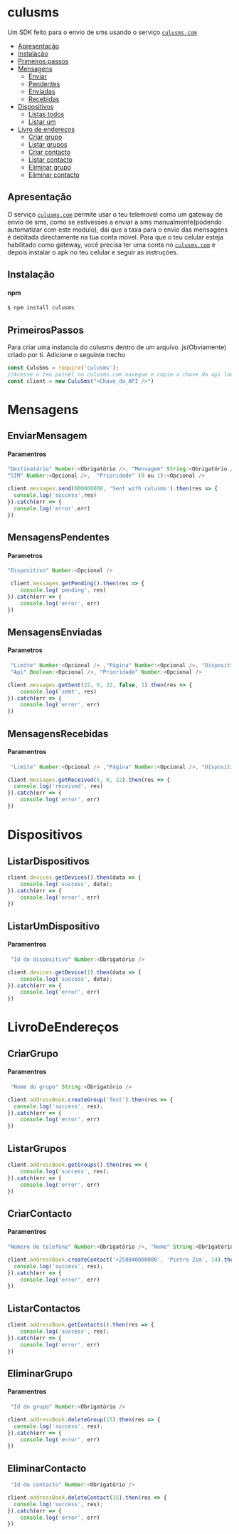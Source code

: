 culusms
===========

Um SDK feito para o envio de sms usando o serviço [`culusms.com`](culusms.com)

- [Apresentação](#Apresentação)
- [Instalação](#Instalação)
- [Primeiros passos](#PrimeirosPassos)
- [Mensagens](#Mensagens)
    - [Enviar](#EnviarMensagem)
    - [Pendentes](#MensagensPendentes)
    - [Enviadas](#MensagensEnviadas)
    - [Recebidas](#MensagensRecebidas)
- [Dispositivos](#Dispositivos)
    - [Listas todos](#ListarDispositivos)
    - [Listar um](#ListarUmDispositivo)
- [Livro de endereços](#LivroDeEndereços)
    - [Criar grupo](#CriarGrupo)
    - [Listar grupos](#ListarGrupos)
    - [Criar contacto](#CriarContacto)
    - [Listar contacto](#ListarContactos)
    - [Eliminar grupo](#EliminarGrupo)
    - [Eliminar contacto](#EliminarContacto)

## Apresentação
O serviço [`culusms.com`](culusms.com) permite usar o teu telemovel como um gateway de envio de sms, como se estivesses a enviar a sms manualmente(podendo automatizar com este modulo), dai que a taxa para o envio das mensagens é debitada directamente na tua conta móvel.
Para que o teu celular esteja habilitado como gateway, você precisa ter uma conta no [`culusms.com`](culusms.com) e depois instalar o apk no teu celular e seguir as instruçóes.

## Instalação
#### npm
```sh
$ npm install culusms

```

## PrimeirosPassos
Para criar uma instancia do culusms dentro de um arquivo .js(Obviamente) criado por ti. Adicione o seguinte trecho
```js
const CuluSms = require('culusms');
//Acesse o teu painel no culusms.com navegue e copie a chave da api localizada em FERRAMENTAS -> CHAVES DE API
const client = new CuluSms("<Chave_da_API />") 
```
# Mensagens
  
  ## EnviarMensagem
  
  #### Paramentros 
  ```js
  "Destinatário" Number:<Obrigatório />, "Mensagem" String:<Obrigatório />, "Dispositivo" Number:<Opcional />
  "SIM" Number:<Opcional />,  "Prioridade" (0 ou 1):<Opcional />
  ```
  ```js
  client.messages.send(000000000, 'Sent with culusms').then(res => {
    console.log('success',res)
  }).catch(err => {
    console.log('error',err)
  })
  ```
  
  ## MensagensPendentes
  
  #### Parametros
  ```js
  "Dispositivo" Number:<Opcional />
  ```
  ```js
   client.messages.getPending().then(res => {
      console.log('pending', res)
  }).catch(err => {
      console.log('error', err)
  })
  ```
  
  ## MensagensEnviadas
  
  #### Parametros
  ```js
   "Limite" Number:<Opcional /> ,"Página" Number:<Opcional />, "Dispositivo" Number:<Opcional />
   "Api" Boolean:<Opcional />, "Prioridade" Number:<Opcional />
  ```
  ```js
  client.messages.getSent(22, 0, 22, false, 1).then(res => {
      console.log('semt', res)
  }).catch(err => {
      console.log('error', err)
  })
  ```
  ## MensagensRecebidas
  
  #### Paramentros
  ```js
   "Limite" Number:<Opcional /> ,"Página" Number:<Opcional />, "Dispositivo" Number:<Opcional />
  ```
  ```js
  client.messages.getReceived(5, 0, 22).then(res => {
    console.log('received', res)
  }).catch(err => {
      console.log('error', err)
  })
  ```
  
# Dispositivos
  ## ListarDispositivos
  ```js
  client.devices.getDevices().then(data => {
      console.log('success', data);
  }).catch(err => {
      console.log('error', err)
  })
  ```
  
  ## ListarUmDispositivo
  #### Paramentros
  ```js
   "Id do dispositivo" Number:<Obrigatório />
  ```
  ```js
  client.devices.getDevice(1).then(data => {
      console.log('success', data);
  }).catch(err => {
      console.log('error', err)
  })
  ```
  
  # LivroDeEndereços
  ## CriarGrupo
  #### Paramentros
  ```js
   "Nome do grupo" String:<Obrigatório />
  ```
  ```js
  client.addressBook.createGroup('Test').then(res => {
    console.log('success', res);
  }).catch(err => {
      console.log('error', err)
  })
  ```
  ## ListarGrupos
  ```js
  client.addressBook.getGroups().then(res => {
      console.log('success', res);
  }).catch(err => {
      console.log('error', err)
  })
  ```
  ## CriarContacto
  #### Paramentros
  ```js
  "Número de telefone" Number:<Obrigatório />, "Nome" String:<Obrigatório />, "Id do grupo" Number:<Obrigatório />
  ```
  ```js
  client.addressBook.createContact('+258840000000', 'Pietro Zim', 14).then(res => {
    console.log('success', res);
  }).catch(err => {
      console.log('error', err)
  })
  ```
  ## ListarContactos
  ```js
  client.addressBook.getContacts().then(res => {
      console.log('success', res);
  }).catch(err => {
      console.log('error', err)
  })
  ```
  ## EliminarGrupo
  #### Paramentros
  ```js
   "Id do grupo" Number:<Obrigatório />
  ```
  ```js
  client.addressBook.deleteGroup(15).then(res => {
    console.log('success', res);
  }).catch(err => {
      console.log('error', err)
  })
  ```
  
  ## EliminarContacto
  ```js
   "Id do contacto" Number:<Obrigatório />
  ```
  ```js
  client.addressBook.deleteContact(15).then(res => {
    console.log('success', res);
  }).catch(err => {
      console.log('error', err)
  })
  ```
  
